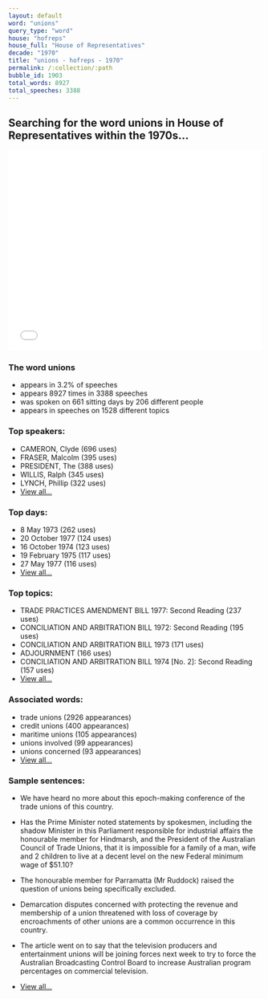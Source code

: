 ```yaml
---
layout: default
word: "unions"
query_type: "word"
house: "hofreps"
house_full: "House of Representatives"
decade: "1970"
title: "unions - hofreps - 1970"
permalink: /:collection/:path
bubble_id: 1903
total_words: 8927
total_speeches: 3388
---
```



## Searching for the word **unions** in House of Representatives within the 1970s...

<iframe width="100%" height="400" frameborder="0" scrolling="no" src="//plot.ly/~wragge/1903.embed"></iframe>

### The word **unions**

* appears in 3.2% of speeches
* appears 8927 times in 3388 speeches
* was spoken on 661 sitting days by 206 different people
* appears in speeches on 1528 different topics

### Top speakers:

* CAMERON, Clyde (696 uses)
* FRASER, Malcolm (395 uses)
* PRESIDENT, The (388 uses)
* WILLIS, Ralph (345 uses)
* LYNCH, Phillip (322 uses)
* [View all...](speakers/)


### Top days:

* 8 May 1973 (262 uses)
* 20 October 1977 (124 uses)
* 16 October 1974 (123 uses)
* 19 February 1975 (117 uses)
* 27 May 1977 (116 uses)
* [View all...](days/)


### Top topics:

* TRADE PRACTICES AMENDMENT BILL 1977: Second Reading (237 uses)
* CONCILIATION AND ARBITRATION BILL 1972: Second Reading (195 uses)
* CONCILIATION AND ARBITRATION BILL 1973 (171 uses)
* ADJOURNMENT (166 uses)
* CONCILIATION AND ARBITRATION BILL 1974 [No. 2]: Second Reading (157 uses)
* [View all...](topics/)


### Associated words:

* trade unions (2926 appearances)
* credit unions (400 appearances)
* maritime unions (105 appearances)
* unions involved (99 appearances)
* unions concerned (93 appearances)
* [View all...](collocations/)


### Sample sentences:

* We have heard no more about this epoch-making conference of the trade <span class="highlight">unions</span> of this country.

* Has the Prime Minister noted statements by spokesmen, including the shadow Minister in this Parliament responsible for industrial affairs the honourable member for Hindmarsh, and the  President  of the Australian Council of Trade <span class="highlight">Unions</span>, that it is impossible for a family of a man, wife and 2 children to live at a decent level on the new Federal minimum wage of $51.10?

* The honourable member for Parramatta  (Mr Ruddock)  raised the question of <span class="highlight">unions</span> being specifically excluded.

* Demarcation disputes concerned with protecting the revenue and membership of a union threatened with loss of coverage by encroachments of other <span class="highlight">unions</span> are a common occurrence in this country.

* The article went on to say that the television producers and entertainment <span class="highlight">unions</span> will be joining forces next week to try to force the Australian Broadcasting Control Board to increase Australian program percentages on commercial television.

* [View all...](contexts/)
